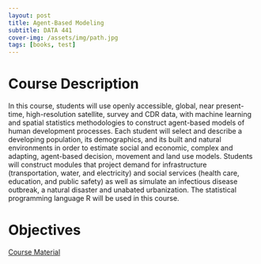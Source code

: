 ```yaml
---
layout: post
title: Agent-Based Modeling
subtitle: DATA 441
cover-img: /assets/img/path.jpg
tags: [books, test]
---
```


# Course Description

In this course, students will use openly accessible, global, near present-time, high-resolution satellite, survey and CDR data, with machine learning and spatial statistics methodologies to construct agent-based models of human development processes. Each student will select and describe a developing population, its demographics, and its built and natural environments in order to estimate social and economic, complex and adapting, agent-based decision, movement and land use models. Students will construct modules that project demand for infrastructure (transportation, water, and electricity) and social services (health care, education, and public safety) as well as simulate an infectious disease outbreak, a natural disaster and unabated urbanization. The statistical programming language R will be used in this course.

# Objectives

<a href = "https://tyler-frazier.github.io/agent_based_modeling/">Course Material</a>  
